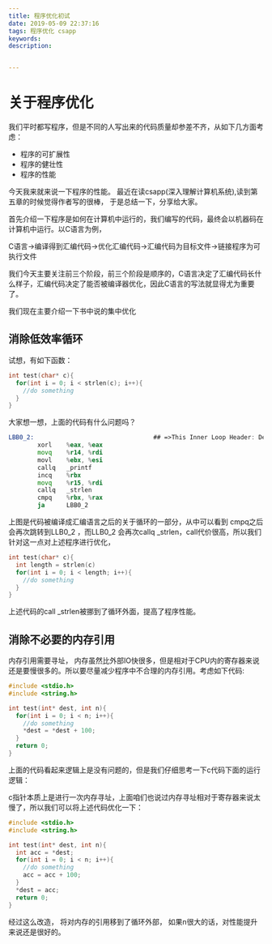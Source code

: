 ```yaml
---
title: 程序优化初试
date: 2019-05-09 22:37:16
tags: 程序优化 csapp
keywords:
description:


---
```


# 关于程序优化

我们平时都写程序，但是不同的人写出来的代码质量却参差不齐，从如下几方面考虑：

- 程序的可扩展性
- 程序的健壮性
- 程序的性能

今天我来就来说一下程序的性能。 最近在读csapp(深入理解计算机系统),读到第五章的时候觉得作者写的很棒， 于是总结一下，分享给大家。

首先介绍一下程序是如何在计算机中运行的，我们编写的代码，最终会以机器码在计算机中运行。以C语言为例，

C语言->编译得到汇编代码->优化汇编代码->汇编代码为目标文件->链接程序为可执行文件

我们今天主要关注前三个阶段，前三个阶段是顺序的，C语言决定了汇编代码长什么样子，汇编代码决定了能否被编译器优化，因此C语言的写法就显得尤为重要了。

我们现在主要介绍一下书中说的集中优化

## 消除低效率循环

试想，有如下函数：

```c
int test(char* c){
  for(int i = 0; i < strlen(c); i++){
    //do something
  }
}
```

大家想一想，上面的代码有什么问题吗？

```asm
LBB0_2:                                 ## =>This Inner Loop Header: Depth=1
        xorl    %eax, %eax
        movq    %r14, %rdi
        movl    %ebx, %esi
        callq   _printf
        incq    %rbx
        movq    %r15, %rdi
        callq   _strlen
        cmpq    %rbx, %rax
        ja      LBB0_2
```

上图是代码被编译成汇编语言之后的关于循环的一部分，从中可以看到 cmpq之后会再次跳转到LLB0_2 ，而LLB0_2 会再次callq  _strlen，call代价很高，所以我们针对这一点对上述程序进行优化，

```c
int test(char* c){
  int length = strlen(c)
  for(int i = 0; i < length; i++){
    //do something
  }
}
```

上述代码的call  _strlen被挪到了循环外面，提高了程序性能。

## 消除不必要的内存引用

内存引用需要寻址， 内存虽然比外部IO快很多，但是相对于CPU内的寄存器来说还是要慢很多的。所以要尽量减少程序中不合理的内存引用。考虑如下代码:

```c
#include <stdio.h>
#include <string.h>

int test(int* dest, int n){
  for(int i = 0; i < n; i++){
    //do something
    *dest = *dest + 100;
  }
  return 0;
}
```

上面的代码看起来逻辑上是没有问题的，但是我们仔细思考一下c代码下面的运行逻辑：

c指针本质上是进行一次内存寻址，上面咱们也说过内存寻址相对于寄存器来说太慢了，所以我们可以将上述代码优化一下：

```c
#include <stdio.h>
#include <string.h>

int test(int* dest, int n){
  int acc = *dest;
  for(int i = 0; i < n; i++){
    //do something
    acc = acc + 100;
  }
  *dest = acc;
  return 0;
}
```

经过这么改造， 将对内存的引用移到了循环外部， 如果n很大的话，对性能提升来说还是很好的。




